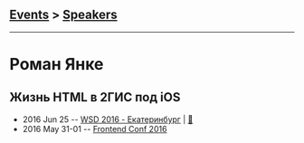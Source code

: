 ## [Events](../README.md) > [Speakers](../speakers.md)
---

# Роман Янке

## Жизнь HTML в 2ГИС под iOS
- 2016 Jun 25 -- [WSD 2016 - Екатеринбург](https://www.youtube.com/watch?v=IcH0vhZhSYU)  | [:notebook:](https://wsd.events/2016/06/25/pres/html-ios.pdf)  
- 2016 May 31-01 -- [Frontend Conf 2016](https://www.youtube.com/watch?v=CuOIrpCxGUE)    
